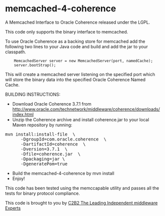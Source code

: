 memcached-4-coherence
=====================

A Memcached Interface to Oracle Coherence released under the LGPL.

This code only supports the binary interface to memcached.

To use Oracle Coherence as a backing store for memcached add the following two lines to your Java code and build and add the jar to your classpath.

        MemcachedServer server = new MemcachedServer(port, namedCache);
        server.bootStrap();
        
This will create a memcached server listening on the specified port which will store the binary data into the specified
Oracle Coherence Named Cache.

BUILDING INSTRUCTIONS:
* Download Oracle Coherence 3.7.1 from <a href="http://www.oracle.com/technetwork/middleware/coherence/downloads/index.html">http://www.oracle.com/technetwork/middleware/coherence/downloads/index.html</a>
* Unzip the Coherence archive and install coherence.jar to your local Maven repository by running:
<pre>
mvn install:install-file  \
      -DgroupId=com.oracle.coherence  \
      -DartifactId=coherence  \
      -Dversion=3.7.1  \
      -Dfile=coherence.jar  \
      -Dpackaging=jar \
      -DgeneratePom=true
</pre>
* Build the memcached-4-coherence by mvn install
* Enjoy!

This code has been tested using the memccapable utility and passes all the tests for binary protocol compliance.

This code is brought to you by <a href="http://www.c2b2.co.uk/oracle_coherence">C2B2 The Leading Independent middleware Experts</a>




